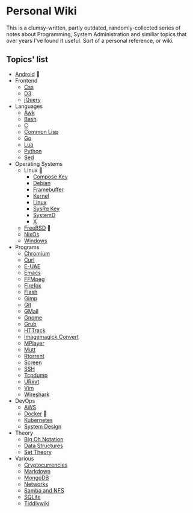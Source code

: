 # Personal Wiki

This is a clumsy-written, partly outdated, randomly-collected series of notes about Programming, System Administration and similiar topics that over years I've found it useful. Sort of a personal reference, or wiki.

## Topics' list

+ [Android](android/Android.md) :iphone:
+ Frontend
	+ [Css](frontend/Css.md)
	+ [D3](frontend/d3.md)
	+ [jQuery](frontend/jQuery.md)
+ Languages
	+ [Awk](languages/Awk.md)
	+ [Bash](languages/Bash.md)
	+ [C](languages/C.md)
	+ [Common Lisp](languages/Common_Lisp.md)
	+ [Go](languages/Go.md)
	+ [Lua](languages/Lua.md)
	+ [Python](languages/Python.md)
	+ [Sed](languages/Sed.md)
+ Operating Systems
	+ Linux :penguin:
		+ [Compose Key](operating_systems/linux/Compose_Key.md)
		+ [Debian](operating_systems/linux/Debian.md)
		+ [Framebuffer](operating_systems/linux/Framebuffer.md)
		+ [Kernel](operating_systems/linux/Kernel.md)
		+ [Linux](operating_systems/linux/Linux.md)
		+ [SysRq Key](operating_systems/linux/Sysrq_key.md)
		+ [SystemD](operating_systems/linux/SystemD.md)
		+ [X](operating_systems/linux/X.md)
	+ [FreeBSD](operating_systems/FreeBSD.md) :imp:
	+ [NixOs](operating_systems/NixOs.md)
	+ [Windows](operating_systems/Windows.md)
+ Programs
	+ [Chromium](programs/Chromium.md)
	+ [Curl](programs/Curl.md)
	+ [E-UAE](programs/E-Uae.md)
	+ [Emacs](programs/Emacs.md)
	+ [FFMpeg](programs/Ffmpeg.md)
	+ [Firefox](programs/Firefox.md)
	+ [Flash](programs/Flash.md)
	+ [Gimp](programs/Gimp.md)
	+ [Git](programs/Git.md)
	+ [GMail](programs/GMail.md)
	+ [Gnome](programs/Gnome.md)
	+ [Grub](programs/Grub.md)
	+ [HTTrack](programs/HTTrack.md)
	+ [Imagemagick Convert](programs/Imagemagick-convert.md)
	+ [MPlayer](programs/MPlayer.md)
	+ [Mutt](programs/Mutt.md)
	+ [Rtorrent](programs/Rtorrent.md)
	+ [Screen](programs/Screen.md)
	+ [SSH](programs/Ssh.md)
	+ [Tcpdump](programs/Tcpdump.md)
	+ [URxvt](programs/URxvt.md)
	+ [Vim](programs/Vim.md)
	+ [Wireshark](programs/Wireshark.md)
+ DevOps
	+ [AWS](devops/AWS.md)
	+ [Docker](devops/Docker.md) :whale:
	+ [Kubernetes](devops/Kubernetes.md)
	+ [System Design](devops/System_Design.md)
+ Theory
	+ [Big Oh Notation](theory/Big_Oh_Notation.md)
	+ [Data Structures](theory/Data_Structures.md)
	+ [Set Theory](theory/Set_Theory.md)
+ Various
	+ [Cryptocurrencies](various/Cryptocurrencies.md)
	+ [Markdown](various/Markdown.md)
	+ [MongoDB](various/Mongodb.md)
	+ [Networks](various/Networks.md)
	+ [Samba and NFS](various/Samba_and_Nfs.md)
	+ [SQLite](various/SQLite.md)
	+ [Tiddlywiki](various/Tiddlywiki)
